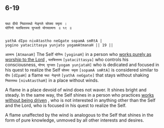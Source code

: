 ## 6-19


```shloka-sa

यथा दीपो निवातस्थो नेङ्गते सोपमा स्मृता ।
योगिनो यतचित्तस्य युन्जतो योगमात्मनः ॥ १९ ॥

```
```shloka-sa-hk

yathA dIpo nivAtastho neGgate sopamA smRtA |
yogino yatacittasya yunjato yogamAtmanaH || 19 ||

```
`आत्मनः` `[AtmanaH]` The Self `योगिनः` `[yoginaH]` in a person who 
[works purely as worship to the Lord](karmayOga_a_defn)
, `यतचित्तस्य` `[yatacittasya]` who controls his consciousness, `योगम् युन्जतः` `[yogam yunjataH]` who is dedicated and focused in his quest to realize the Self `सोपमा स्मृता` `[sopamA smRtA]` is considered similar to `दीपः` `[dIpaH]` a flame `यथा नेङ्गते` `[yathA neGgate]` that stays without shaking `निवातस्थः` `[nivAtasthaH]` in a place without winds.

A flame in a place devoid of wind does not waver. It shines bright and steady. In the same way, the Self shines in a person who practices 
[works without being driven](karmayOga_a_defn)
, who is not interested in anything other than the Self and the Lord, who is focused in his quest to realize the Self. 

A flame unaffected by the wind is analogous to the Self that shines in the form of pure knowledge, unmoved by all other interests and desires.


